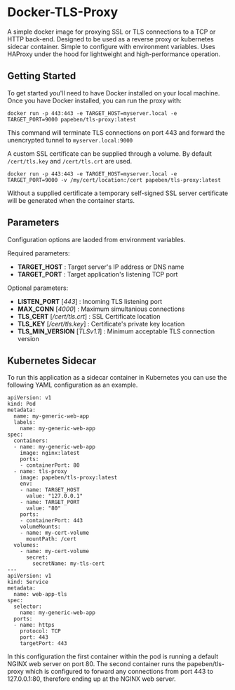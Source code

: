 # Docker-TLS-Proxy

A simple docker image for proxying SSL or TLS connections to a TCP or HTTP back-end. Designed to be used as a reverse proxy or kubernetes sidecar container. Simple to configure with environment variables. Uses HAProxy under the hood for lightweight and high-performance operation.

## Getting Started

To get started you'll need to have Docker installed on your local machine. Once you have Docker installed, you can run the proxy with:

```
docker run -p 443:443 -e TARGET_HOST=myserver.local -e TARGET_PORT=9000 papeben/tls-proxy:latest
```

This command will terminate TLS connections on port 443 and forward the unencrypted tunnel to `myserver.local:9000`

A custom SSL certificate can be supplied through a volume. By default `/cert/tls.key` and `/cert/tls.crt` are used.

```
docker run -p 443:443 -e TARGET_HOST=myserver.local -e TARGET_PORT=9000 -v /my/cert/location:/cert papeben/tls-proxy:latest
```

Without a supplied certificate a temporary self-signed SSL server certificate will be generated when the container starts.

## Parameters

Configuration options are laoded from environment variables.

Required parameters:

- **TARGET_HOST** : Target server's IP address or DNS name
- **TARGET_PORT** : Target application's listening TCP port

Optional parameters:

- **LISTEN_PORT** [*443*] : Incoming TLS listening port
- **MAX_CONN** [*4000*] : Maximum simultanious connections
- **TLS_CERT** [*/cert/tls.crt*] : SSL Certificate location
- **TLS_KEY** [*/cert/tls.key*] : Certificate's private key location
- **TLS_MIN_VERSION** [*TLSv1.1*] : Minimum acceptable TLS connection version

## Kubernetes Sidecar

To run this application as a sidecar container in Kubernetes you can use the following YAML configuration as an example.

```
apiVersion: v1
kind: Pod
metadata:
  name: my-generic-web-app
  labels:
    name: my-generic-web-app
spec:
  containers:
  - name: my-generic-web-app
    image: nginx:latest
    ports:
    - containerPort: 80
  - name: tls-proxy
    image: papeben/tls-proxy:latest
    env:
    - name: TARGET_HOST
      value: "127.0.0.1"
    - name: TARGET_PORT
      value: "80"
    ports:
    - containerPort: 443
    volumeMounts:
    - name: my-cert-volume
      mountPath: /cert
  volumes:
    - name: my-cert-volume
      secret:
        secretName: my-tls-cert
---
apiVersion: v1
kind: Service
metadata:
  name: web-app-tls
spec:
  selector:
    name: my-generic-web-app
  ports:
  - name: https
    protocol: TCP
    port: 443
    targetPort: 443
```

In this configuration the first container within the pod is running a default NGINX web server on port 80. The second container runs the papeben/tls-proxy which is configured to forward any connections from port 443 to 127.0.0.1:80, therefore ending up at the NGINX web server.